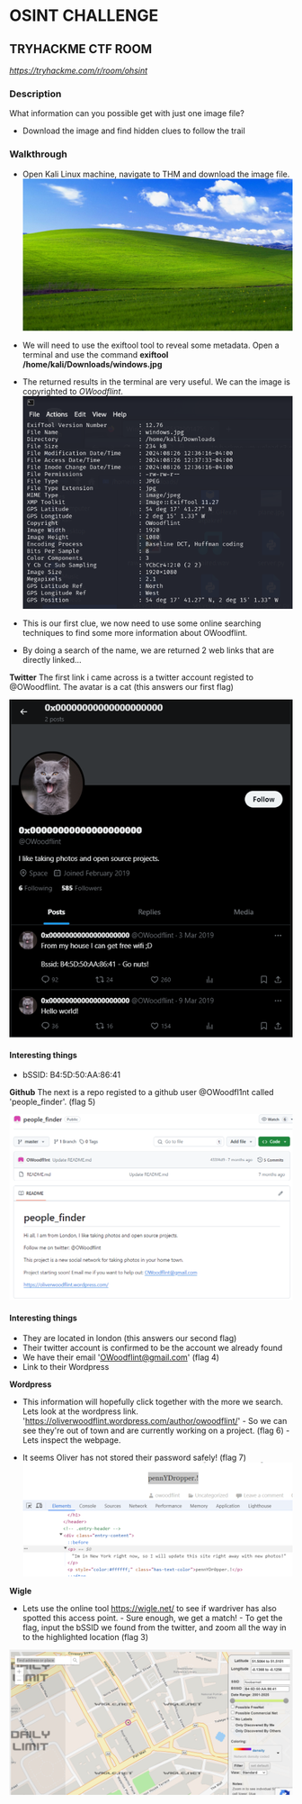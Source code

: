 # OSINT CHALLENGE
## TRYHACKME CTF ROOM
*https://tryhackme.com/r/room/ohsint*

### Description
What information can you possible get with just one image file?
- Download the image and find hidden clues to follow the trail

### Walkthrough
- Open Kali Linux machine, navigate to THM and download the image file.
![image to reveal](windows.png)

- We will need to use the exiftool tool to reveal some metadata. Open a terminal and use the command **exiftool /home/kali/Downloads/windows.jpg**

- The returned results in the terminal are very useful. We can the image is copyrighted to *OWoodflint*.
![metadata](metadata.png)

- This is our first clue, we now need to use some online searching techniques to find some more information about OWoodflint. 

- By doing a search of the name, we are returned 2 web links that are directly linked...

**Twitter**
The first link i came across is a twitter account registed to @OWoodflint. The avatar is a cat (this answers our first flag)

![Twitter account](twitter.png)
  #### Interesting things
  - bSSID: B4:5D:50:AA:86:41


**Github**
The next is a repo registed to a github user @OWoodfl1nt called 'people_finder'. (flag 5)

![github](github.png)

  #### Interesting things
 - They are located in london (this answers our second flag)
 - Their twitter account is confirmed to be the account we already found
 -  We have their email 'OWoodflint@gmail.com' (flag 4)
 - Link to their Wordpress 

**Wordpress**
- This information will hopefully click together with the more we search. Lets look at the wordpress link. 'https://oliverwoodflint.wordpress.com/author/owoodflint/'
      - So we can see they're out of town and are currently working on a project. (flag 6)
      - Lets inspect the webpage.

- It seems Oliver has not stored their password safely! (flag 7)
![inspect](inspect.png)

**Wigle**
- Lets use the online tool https://wigle.net/ to see if wardriver has also spotted this access point. 
      - Sure enough, we get a match!
      - To get the flag, input the bSSID we found from the twitter, and zoom all the way in to the highlighted location (flag 3)

![alt text](ssid.png)
